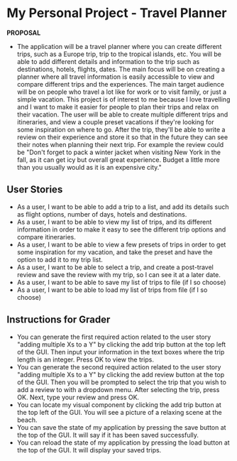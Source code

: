# My Personal Project - Travel Planner

**PROPOSAL**

- The application will be a travel planner where you can create different trips, such as a Europe trip, trip to the
tropical islands, etc. You will be able to add different details and information to the trip such as destinations,
hotels, flights, dates. The main focus will be on creating a planner where all travel information is easily accessible 
to view and compare different trips and the experiences. The main target audience will be on people who travel a lot
like for work or to visit family, or just a simple vacation. This project is of interest to me because I love
travelling and I want to make it easier for people to plan their trips and relax on their vacation. The user will be
able to create multiple different trips and itineraries, and view a couple preset vacations if they're looking for some
inspiration on where to go. After the trip, they'll be able to write a review on their experience and store it so that
in the future they can see their notes when planning their next trip. For example the review could be "Don't forget to 
pack a winter jacket when visiting New York in the fall, as it can get icy but overall great experience. Budget
a little more than you usually would as it is an expensive city."

## User Stories
- As a user, I want to be able to add a trip to a list, and add its details such as flight options, number of days,
hotels and destinations.
- As a user, I want to be able to view my list of trips, and its different information in order to make it easy to see
the different trip options and compare itineraries.
- As a user, I want to be able to view a few presets of trips in order to get some inspiration for my vacation, and
take the preset and have the option to add it to my trip list.
- As a user, I want to be able to select a trip, and create a post-travel review and save the review with my trip, so I
can see it at a later date.
- As a user, I want to be able to save my list of trips to file (if I so choose)
- As a user, I want to be able to load my list of trips from file (if I so choose)

## Instructions for Grader

- You can generate the first required action related to the user story "adding multiple Xs to a Y" by clicking the add
trip button at the top left of the GUI. Then input your information in the text boxes where the trip length is an
integer. Press OK to view the trips.
- You can generate the second required action related to the user story "adding multiple Xs to a Y" by clicking the add
review button at the top of the GUI. Then you will be prompted to select the trip that you wish to add a review to with
a dropdown menu. After selecting the trip, press OK. Next, type your review and press OK.
- You can locate my visual component by clicking the add trip button at the top left of the GUI. You will see a picture
of a relaxing scene at the beach.
- You can save the state of my application by pressing the save button at the top of the GUI. It will say if it has
been saved successfully.
- You can reload the state of my application by pressing the load button at the top of the GUI. It will display your
saved trips.